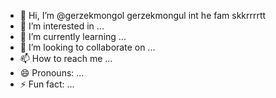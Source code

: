 - 👋 Hi, I’m @gerzekmongol gerzekmongul int he fam skkrrrrtt
- 👀 I’m interested in ...
- 🌱 I’m currently learning ...
- 💞️ I’m looking to collaborate on ...
- 📫 How to reach me ...
- 😄 Pronouns: ...
- ⚡ Fun fact: ...

<!---
gerzekmongol/gerzekmongol is a ✨ special ✨ repository because its `README.md` (this file) appears on your GitHub profile.
You can click the Preview link to take a look at your changes.
--->

